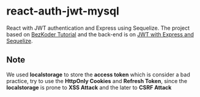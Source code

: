 # react-auth-jwt-mysql

React with JWT authentication and Express using Sequelize. The project based on [BezKoder Tutorial](<https://bezkoder.com/react-hooks-jwt-auth/>) and the back-end is on [JWT with Express and Sequelize](<https://github.com/mbougarne/node-jwt-mysql>).

## Note

We used **localstorage** to store the **access token** which is consider a bad practice, try to use the **HttpOnly Cookies** and **Refresh Token**, since the **localstorage** is prone to **XSS Attack** and the later to **CSRF Attack**
